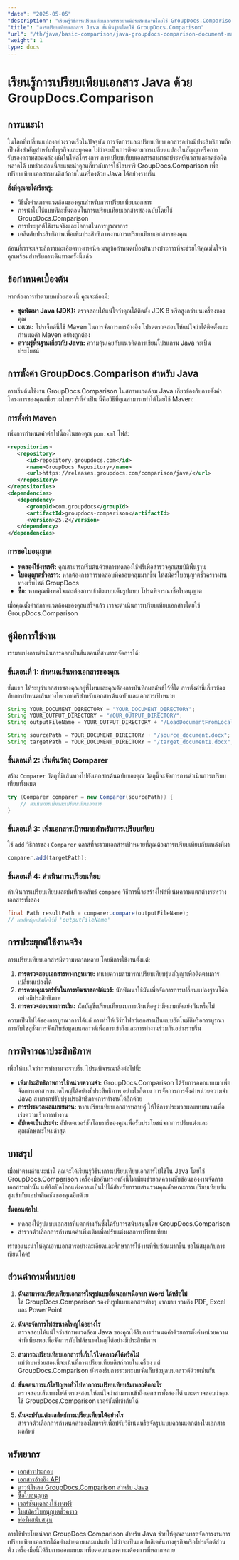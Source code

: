 ```yaml
---
"date": "2025-05-05"
"description": "เรียนรู้วิธีการเปรียบเทียบเอกสารอย่างมีประสิทธิภาพโดยใช้ GroupDocs.Comparison ใน Java คู่มือนี้ครอบคลุมถึงการตั้งค่า การใช้งาน และการเพิ่มประสิทธิภาพการทำงาน"
"title": "การเปรียบเทียบเอกสาร Java ขั้นพื้นฐานโดยใช้ GroupDocs.Comparison"
"url": "/th/java/basic-comparison/java-groupdocs-comparison-document-management-guide/"
"weight": 1
type: docs
---
```

# เรียนรู้การเปรียบเทียบเอกสาร Java ด้วย GroupDocs.Comparison

## การแนะนำ

ในโลกที่เปลี่ยนแปลงอย่างรวดเร็วในปัจจุบัน การจัดการและเปรียบเทียบเอกสารอย่างมีประสิทธิภาพถือเป็นสิ่งสำคัญสำหรับทั้งธุรกิจและบุคคล ไม่ว่าจะเป็นการติดตามการเปลี่ยนแปลงในสัญญาหรือการรับรองความสอดคล้องกันในไฟล์โครงการ การเปรียบเทียบเอกสารสามารถประหยัดเวลาและลดข้อผิดพลาดได้ บทช่วยสอนนี้จะแนะนำคุณเกี่ยวกับการใช้ไลบรารี GroupDocs.Comparison เพื่อเปรียบเทียบเอกสารบนดิสก์ภายในเครื่องด้วย Java ได้อย่างราบรื่น

**สิ่งที่คุณจะได้เรียนรู้:**
- วิธีตั้งค่าสภาพแวดล้อมของคุณสำหรับการเปรียบเทียบเอกสาร
- การนำไปใช้แบบทีละขั้นตอนในการเปรียบเทียบเอกสารสองฉบับโดยใช้ GroupDocs.Comparison
- การประยุกต์ใช้งานจริงและโอกาสในการบูรณาการ
- เคล็ดลับประสิทธิภาพเพื่อเพิ่มประสิทธิภาพงานการเปรียบเทียบเอกสารของคุณ

ก่อนที่เราจะเจาะลึกรายละเอียดทางเทคนิค มาดูข้อกำหนดเบื้องต้นบางประการที่จะช่วยให้คุณมั่นใจว่าคุณพร้อมสำหรับการเดินทางครั้งนี้แล้ว

## ข้อกำหนดเบื้องต้น

หากต้องการทำตามบทช่วยสอนนี้ คุณจะต้องมี:

- **ชุดพัฒนา Java (JDK):** ตรวจสอบให้แน่ใจว่าคุณได้ติดตั้ง JDK 8 หรือสูงกว่าบนเครื่องของคุณ
- **เมเวน:** โปรเจ็กต์นี้ใช้ Maven ในการจัดการการอ้างอิง โปรดตรวจสอบให้แน่ใจว่าได้ติดตั้งและกำหนดค่า Maven อย่างถูกต้อง
- **ความรู้พื้นฐานเกี่ยวกับ Java:** ความคุ้นเคยกับแนวคิดการเขียนโปรแกรม Java จะเป็นประโยชน์

## การตั้งค่า GroupDocs.Comparison สำหรับ Java

การเริ่มต้นใช้งาน GroupDocs.Comparison ในสภาพแวดล้อม Java เกี่ยวข้องกับการตั้งค่าโครงการของคุณเพื่อรวมไลบรารีที่จำเป็น นี่คือวิธีที่คุณสามารถทำได้โดยใช้ Maven:

### การตั้งค่า Maven

เพิ่มการกำหนดค่าต่อไปนี้ลงในของคุณ `pom.xml` ไฟล์:

```xml
<repositories>
   <repository>
      <id>repository.groupdocs.com</id>
      <name>GroupDocs Repository</name>
      <url>https://releases.groupdocs.com/comparison/java/</url>
   </repository>
</repositories>
<dependencies>
   <dependency>
      <groupId>com.groupdocs</groupId>
      <artifactId>groupdocs-comparison</artifactId>
      <version>25.2</version>
   </dependency>
</dependencies>
```

### การขอใบอนุญาต

- **ทดลองใช้งานฟรี:** คุณสามารถเริ่มต้นด้วยการทดลองใช้ฟรีเพื่อสำรวจคุณสมบัติพื้นฐาน
- **ใบอนุญาตชั่วคราว:** หากต้องการการทดสอบที่ครอบคลุมมากขึ้น ให้สมัครใบอนุญาตชั่วคราวผ่านทางเว็บไซต์ GroupDocs
- **ซื้อ:** หากคุณพึงพอใจและต้องการเข้าถึงแบบเต็มรูปแบบ โปรดพิจารณาซื้อใบอนุญาต

เมื่อคุณตั้งค่าสภาพแวดล้อมของคุณเสร็จแล้ว เราจะดำเนินการเปรียบเทียบเอกสารโดยใช้ GroupDocs.Comparison

## คู่มือการใช้งาน

เรามาแบ่งการดำเนินการออกเป็นขั้นตอนที่สามารถจัดการได้:

### ขั้นตอนที่ 1: กำหนดเส้นทางเอกสารของคุณ

ขั้นแรก ให้ระบุว่าเอกสารของคุณอยู่ที่ไหนและคุณต้องการบันทึกผลลัพธ์ไว้ที่ใด การตั้งค่านี้เกี่ยวข้องกับการกำหนดเส้นทางไดเรกทอรีสำหรับเอกสารต้นฉบับและเอกสารเป้าหมาย

```java
String YOUR_DOCUMENT_DIRECTORY = "YOUR_DOCUMENT_DIRECTORY";
String YOUR_OUTPUT_DIRECTORY = "YOUR_OUTPUT_DIRECTORY";
String outputFileName = YOUR_OUTPUT_DIRECTORY + "/LoadDocumentFromLocalDisc_result.docx";

String sourcePath = YOUR_DOCUMENT_DIRECTORY + "/source_document.docx";
String targetPath = YOUR_DOCUMENT_DIRECTORY + "/target_document1.docx";
```

### ขั้นตอนที่ 2: เริ่มต้นวัตถุ Comparer

สร้าง `Comparer` วัตถุที่มีเส้นทางไปยังเอกสารต้นฉบับของคุณ วัตถุนี้จะจัดการการดำเนินการเปรียบเทียบทั้งหมด

```java
try (Comparer comparer = new Comparer(sourcePath)) {
    // ดำเนินการเพิ่มและเปรียบเทียบเอกสาร
}
```

### ขั้นตอนที่ 3: เพิ่มเอกสารเป้าหมายสำหรับการเปรียบเทียบ

ใช้ `add` วิธีการของ `Comparer` คลาสที่จะรวมเอกสารเป้าหมายที่คุณต้องการเปรียบเทียบกับแหล่งที่มา

```java
comparer.add(targetPath);
```

### ขั้นตอนที่ 4: ดำเนินการเปรียบเทียบ

ดำเนินการเปรียบเทียบและบันทึกผลลัพธ์ `compare` วิธีการนี้จะสร้างไฟล์ที่เน้นความแตกต่างระหว่างเอกสารทั้งสอง

```java
final Path resultPath = comparer.compare(outputFileName);
// ผลลัพธ์ถูกบันทึกไว้ที่ 'outputFileName'
```

## การประยุกต์ใช้งานจริง

การเปรียบเทียบเอกสารมีความหลากหลาย โดยมีการใช้งานตั้งแต่:

1. **การตรวจสอบเอกสารทางกฎหมาย:** ทนายความสามารถเปรียบเทียบรุ่นสัญญาเพื่อติดตามการเปลี่ยนแปลงได้
2. **การควบคุมเวอร์ชันในการพัฒนาซอฟต์แวร์:** นักพัฒนาใช้มันเพื่อจัดการการเปลี่ยนแปลงฐานโค้ดอย่างมีประสิทธิภาพ
3. **การตรวจสอบทางการเงิน:** นักบัญชีเปรียบเทียบงบการเงินเพื่อดูว่ามีความขัดแย้งกันหรือไม่

ความเป็นไปได้ของการบูรณาการได้แก่ การทำให้เวิร์กโฟลว์เอกสารเป็นแบบอัตโนมัติหรือการบูรณาการกับโซลูชั่นการจัดเก็บข้อมูลบนคลาวด์เพื่อการเข้าถึงและการทำงานร่วมกันอย่างราบรื่น

## การพิจารณาประสิทธิภาพ

เพื่อให้แน่ใจว่าการทำงานจะราบรื่น โปรดพิจารณาสิ่งต่อไปนี้:

- **เพิ่มประสิทธิภาพการใช้หน่วยความจำ:** GroupDocs.Comparison ได้รับการออกแบบมาเพื่อจัดการเอกสารขนาดใหญ่ได้อย่างมีประสิทธิภาพ อย่างไรก็ตาม การจัดการการตั้งค่าหน่วยความจำ Java สามารถปรับปรุงประสิทธิภาพการทำงานได้อีกด้วย
- **การประมวลผลแบบขนาน:** หากเปรียบเทียบเอกสารหลายคู่ ให้ใช้การประมวลผลแบบขนานเพื่อเร่งความเร็วการทำงาน
- **อัปเดตเป็นประจำ:** อัปเดตเวอร์ชันไลบรารีของคุณเพื่อรับประโยชน์จากการปรับแต่งและคุณลักษณะใหม่ล่าสุด

## บทสรุป

เมื่อทำตามคำแนะนำนี้ คุณจะได้เรียนรู้วิธีนำการเปรียบเทียบเอกสารไปใช้ใน Java โดยใช้ GroupDocs.Comparison เครื่องมืออันทรงพลังนี้ไม่เพียงช่วยลดความซับซ้อนของงานจัดการเอกสารเท่านั้น แต่ยังเปิดโลกแห่งความเป็นไปได้สำหรับการผสานรวมคุณลักษณะการเปรียบเทียบขั้นสูงเข้ากับแอปพลิเคชันของคุณอีกด้วย

**ขั้นตอนต่อไป:**
- ทดลองใช้รูปแบบเอกสารที่แตกต่างกันซึ่งได้รับการสนับสนุนโดย GroupDocs.Comparison
- สำรวจตัวเลือกการกำหนดค่าเพิ่มเติมเพื่อปรับแต่งผลการเปรียบเทียบ

เราขอแนะนำให้คุณอ่านเอกสารอย่างละเอียดและศึกษาการใช้งานที่ซับซ้อนมากขึ้น ขอให้สนุกกับการเขียนโค้ด!

## ส่วนคำถามที่พบบ่อย

1. **ฉันสามารถเปรียบเทียบเอกสารในรูปแบบอื่นนอกเหนือจาก Word ได้หรือไม่**  
   ใช่ GroupDocs.Comparison รองรับรูปแบบเอกสารต่างๆ มากมาย รวมถึง PDF, Excel และ PowerPoint

2. **ฉันจะจัดการไฟล์ขนาดใหญ่ได้อย่างไร**  
   ตรวจสอบให้แน่ใจว่าสภาพแวดล้อม Java ของคุณได้รับการกำหนดค่าด้วยการตั้งค่าหน่วยความจำที่เพียงพอเพื่อจัดการกับไฟล์ขนาดใหญ่ได้อย่างมีประสิทธิภาพ

3. **สามารถเปรียบเทียบเอกสารที่เก็บไว้ในคลาวด์ได้หรือไม่**  
   แม้ว่าบทช่วยสอนนี้จะเน้นที่การเปรียบเทียบดิสก์ภายในเครื่อง แต่ GroupDocs.Comparison ยังรองรับการรวมระบบจัดเก็บข้อมูลบนคลาวด์ด้วยเช่นกัน

4. **ขั้นตอนการแก้ไขปัญหาทั่วไปหากการเปรียบเทียบล้มเหลวคืออะไร**  
   ตรวจสอบเส้นทางไฟล์ ตรวจสอบให้แน่ใจว่าสามารถเข้าถึงเอกสารทั้งสองได้ และตรวจสอบว่าคุณใช้ GroupDocs.Comparison เวอร์ชันที่เข้ากันได้

5. **ฉันจะปรับแต่งผลลัพธ์การเปรียบเทียบได้อย่างไร**  
   สำรวจตัวเลือกการกำหนดค่าของไลบรารีเพื่อปรับวิธีเน้นหรือจัดรูปแบบความแตกต่างในเอกสารผลลัพธ์

## ทรัพยากร

- [เอกสารประกอบ](https://docs.groupdocs.com/comparison/java/)
- [เอกสารอ้างอิง API](https://reference.groupdocs.com/comparison/java/)
- [ดาวน์โหลด GroupDocs.Comparison สำหรับ Java](https://releases.groupdocs.com/comparison/java/)
- [ซื้อใบอนุญาต](https://purchase.groupdocs.com/buy)
- [เวอร์ชันทดลองใช้งานฟรี](https://releases.groupdocs.com/comparison/java/)
- [ใบสมัครใบอนุญาตชั่วคราว](https://purchase.groupdocs.com/temporary-license/)
- [ฟอรั่มสนับสนุน](https://forum.groupdocs.com/c/comparison)

การใช้ประโยชน์จาก GroupDocs.Comparison สำหรับ Java ช่วยให้คุณสามารถจัดการงานการเปรียบเทียบเอกสารได้อย่างง่ายดายและแม่นยำ ไม่ว่าจะเป็นแอปพลิเคชันทางธุรกิจหรือโปรเจ็กต์ส่วนตัว เครื่องมือนี้ได้รับการออกแบบมาเพื่อตอบสนองความต้องการที่หลากหลาย